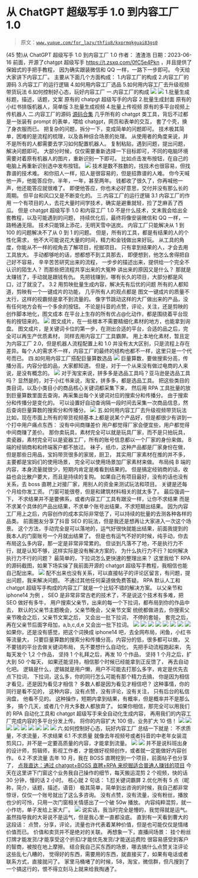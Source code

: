 # 从 ChatGPT 超级写手 1.0 到内容工厂 1.0

> 原文：[`www.yuque.com/for_lazy/thfiu8/kxprmqkguai83gs0`](https://www.yuque.com/for_lazy/thfiu8/kxprmqkguai83gs0)

<ne-h2 id="76bcc32b" data-lake-id="76bcc32b"><ne-heading-ext><ne-heading-anchor></ne-heading-anchor><ne-heading-fold></ne-heading-fold></ne-heading-ext><ne-heading-content><ne-text id="u59cc269e">(45 赞)从 ChatGPT 超级写手 1.0 到内容工厂 1.0</ne-text></ne-heading-content></ne-h2> <ne-p id="u7b09c36c" data-lake-id="u7b09c36c"><ne-text id="ubabea654">作者： 渣渣浩</ne-text></ne-p> <ne-p id="u9478c704" data-lake-id="u9478c704"><ne-text id="u4a0fa9f7">日期：2023-06-16</ne-text></ne-p> <ne-p id="u5085cd8e" data-lake-id="u5085cd8e"><ne-text id="u059ce3bf">前面，开源了</ne-text><ne-text id="u4fc797e8" ne-bold="true">chatgpt 超级写手</ne-text> [<ne-text id="u316beafe">https://t.zsxq.com/0fC5e4Pkn</ne-text>](https://t.zsxq.com/0fC5e4Pkn) <ne-text id="ub7022447">，并且提供了保姆式的手把手教程，</ne-text></ne-p> <ne-p id="ud6962716" data-lake-id="ud6962716"><ne-text id="u43097b03">因为确实跟装微信和 QQ 一样，一路下一步即可。</ne-text></ne-p> <ne-p id="ue9648e98" data-lake-id="ue9648e98"><ne-text id="u2a88fa17">今天给大家讲下内容工厂。</ne-text></ne-p> <ne-p id="ue8210c4b" data-lake-id="ue8210c4b"><ne-text id="u7d1111e8" ne-bold="true">主要从下面几个方面构成：</ne-text></ne-p> <ne-p id="uefcd9a67" data-lake-id="uefcd9a67"><ne-text id="u97b42bb5" ne-bold="true">1.内容工厂的构成</ne-text></ne-p> <ne-p id="uc433c0ae" data-lake-id="uc433c0ae"><ne-text id="u8b284440" ne-bold="true">2.内容工厂的源码</ne-text></ne-p> <ne-p id="u721f2789" data-lake-id="u721f2789"><ne-text id="u52bdf602" ne-bold="true">3.内容工厂的运行逻辑</ne-text></ne-p> <ne-p id="u06df5388" data-lake-id="u06df5388"><ne-text id="u5e1abd53" ne-bold="true">4.如何用内容工厂选品</ne-text></ne-p> <ne-p id="u8d902b74" data-lake-id="u8d902b74"><ne-text id="u8235be8f" ne-bold="true">5.如何用内容工厂去升级视频带货玩法</ne-text></ne-p> <ne-p id="u51b93c43" data-lake-id="u51b93c43"><ne-text id="ub0a47e0e" ne-bold="true">6.如何控制好心态，玩好内容工厂</ne-text></ne-p> <ne-h1 id="ec8f0819" data-lake-id="ec8f0819"><ne-heading-ext><ne-heading-anchor></ne-heading-anchor><ne-heading-fold></ne-heading-fold></ne-heading-ext><ne-heading-content><ne-text id="u1d23a37b">一.内容工厂的构成</ne-text></ne-heading-content></ne-h1> <ne-p id="uc05a0ad6" data-lake-id="uc05a0ad6"><ne-card data-card-name="image" data-card-type="inline" id="oE8dw" data-event-boundary="card">![](img/f8b0dea0edcd63448f20e8ceaf35e532.png)</ne-card></ne-p> <ne-p id="u76ea6933" data-lake-id="u76ea6933"><ne-card data-card-name="image" data-card-type="inline" id="EkYll" data-event-boundary="card">![](img/3c97dd55c02e713b5b6510f5996c14d5.png)</ne-card></ne-p> <ne-h2 id="9039450f" data-lake-id="9039450f"><ne-heading-ext><ne-heading-anchor></ne-heading-anchor><ne-heading-fold></ne-heading-fold></ne-heading-ext> <ne-heading-content></ne-heading-content></ne-h2> <ne-h2 id="9039450f-1" data-lake-id="9039450f-1"><ne-heading-ext><ne-heading-anchor></ne-heading-anchor><ne-heading-fold></ne-heading-fold></ne-heading-ext> <ne-heading-content></ne-heading-content></ne-h2> <ne-h2 id="9039450f-2" data-lake-id="9039450f-2"><ne-heading-ext><ne-heading-anchor></ne-heading-anchor><ne-heading-fold></ne-heading-fold></ne-heading-ext> <ne-heading-content></ne-heading-content></ne-h2> <ne-h2 id="9039450f-3" data-lake-id="9039450f-3"><ne-heading-ext><ne-heading-anchor></ne-heading-anchor><ne-heading-fold></ne-heading-fold></ne-heading-ext> <ne-heading-content></ne-heading-content></ne-h2> <ne-h2 id="9039450f-4" data-lake-id="9039450f-4"><ne-heading-ext><ne-heading-anchor></ne-heading-anchor><ne-heading-fold></ne-heading-fold></ne-heading-ext> <ne-heading-content></ne-heading-content></ne-h2> <ne-h2 id="9039450f-5" data-lake-id="9039450f-5"><ne-heading-ext><ne-heading-anchor></ne-heading-anchor><ne-heading-fold></ne-heading-fold></ne-heading-ext> <ne-heading-content></ne-heading-content></ne-h2> <ne-h2 id="9039450f-6" data-lake-id="9039450f-6"><ne-heading-ext><ne-heading-anchor></ne-heading-anchor><ne-heading-fold></ne-heading-fold></ne-heading-ext> <ne-heading-content></ne-heading-content></ne-h2> <ne-h2 id="9039450f-7" data-lake-id="9039450f-7"><ne-heading-ext><ne-heading-anchor></ne-heading-anchor><ne-heading-fold></ne-heading-fold></ne-heading-ext> <ne-heading-content></ne-heading-content></ne-h2> <ne-h2 id="9039450f-8" data-lake-id="9039450f-8"><ne-heading-ext><ne-heading-anchor></ne-heading-anchor><ne-heading-fold></ne-heading-fold></ne-heading-ext> <ne-heading-content></ne-heading-content></ne-h2> <ne-h2 id="749b59b5" data-lake-id="749b59b5"><ne-heading-ext><ne-heading-anchor></ne-heading-anchor><ne-heading-fold></ne-heading-fold></ne-heading-ext><ne-heading-content><ne-text id="udb053560">1.批量生成标题，描述，话题，文案</ne-text></ne-heading-content></ne-h2> <ne-p id="u9f7ade75" data-lake-id="u9f7ade75"><ne-text id="u174d4ea8">原有的 chatpgt 超级写手的内容</ne-text></ne-p> <ne-h2 id="c03d75f9" data-lake-id="c03d75f9"><ne-heading-ext><ne-heading-anchor></ne-heading-anchor><ne-heading-fold></ne-heading-fold></ne-heading-ext><ne-heading-content><ne-text id="u09fe207f">2.批量生成封面</ne-text></ne-heading-content></ne-h2> <ne-p id="u733b92bf" data-lake-id="u733b92bf"><ne-text id="u6d59c62a">原有的小红书排版机器人，简单版</ne-text></ne-p> <ne-h2 id="98957dc9" data-lake-id="98957dc9"><ne-heading-ext><ne-heading-anchor></ne-heading-anchor><ne-heading-fold></ne-heading-fold></ne-heading-ext><ne-heading-content><ne-text id="u4d3747bb">3.批量生成视频</ne-text></ne-heading-content></ne-h2> <ne-h2 id="d2917380" data-lake-id="d2917380"><ne-heading-ext><ne-heading-anchor></ne-heading-anchor><ne-heading-fold></ne-heading-fold></ne-heading-ext><ne-heading-content><ne-text id="ube6a338f">4.批量上传视频</ne-text></ne-heading-content></ne-h2> <ne-p id="u46d51c66" data-lake-id="u46d51c66"><ne-text id="uaffa9fde">原有的多平台视频上传机器人</ne-text></ne-p> <ne-h1 id="6c62faff" data-lake-id="6c62faff"><ne-heading-ext><ne-heading-anchor></ne-heading-anchor><ne-heading-fold></ne-heading-fold></ne-heading-ext><ne-heading-content><ne-text id="u4d2b3959">二.内容工厂的源码</ne-text></ne-heading-content></ne-h1> <ne-p id="u7e145448" data-lake-id="u7e145448">[<ne-text id="u343eba8b">源码合集</ne-text>](https://q3e80zdt6i.feishu.cn/docx/Pg26dN6vvoMORCxUaYxc5InPnme)</ne-p> <ne-p id="u9848a4f0" data-lake-id="u9848a4f0"><ne-text id="u7e3fb5be">几乎所有的 chatgpt 类工具，背后不过都是一张装有 prompt 的表单，喂给 chatgpt，网页和表单的交互，</ne-text></ne-p> <ne-p id="u3e27a269" data-lake-id="u3e27a269"><ne-text id="u8e747963">套了个壳，换了身衣服而已。</ne-text></ne-p> <ne-p id="ub543a1f5" data-lake-id="ub543a1f5"><ne-text id="u7ed3897a">把复杂的问题，拆分一下，变成简单的问题即可。</ne-text></ne-p> <ne-p id="u94cd6f8c" data-lake-id="u94cd6f8c"><ne-text id="u3dadc78f">技术极其简单，困难的是流程的梳理，以及各种综合场景的处理。</ne-text></ne-p> <ne-p id="u756c8d8e" data-lake-id="u756c8d8e"><ne-text id="u1d83562e">从使用者的角度来说，并不是所有的人都需要去学习如何配置机器人。</ne-text></ne-p> <ne-p id="u916ee318" data-lake-id="u916ee318"><ne-text id="u7b77c8da">复制粘贴，遇到问题，提出问题，解决问题即可。</ne-text></ne-p> <ne-p id="u024169c1" data-lake-id="u024169c1"><ne-text id="uf60f0d74">大部分时候，仅仅需要重新选择一下目标即可，不同的电脑环境需要对着原有机器人的图片，重新识别一下即可。</ne-text></ne-p> <ne-p id="u0054b9df" data-lake-id="u0054b9df"><ne-text id="u2335ba47">比如点击发布按钮，在自己的电脑上再重新识别选中发布按钮。</ne-text></ne-p> <ne-p id="uef876d3a" data-lake-id="uef876d3a"><ne-card data-card-name="image" data-card-type="inline" id="RaxTl" data-event-boundary="card">![](img/611f338ad3c5cfba9da7b15510873e39.png)</ne-card></ne-p> <ne-p id="ubcd78f1c" data-lake-id="ubcd78f1c"><ne-text id="uac5692ef">技术是数不胜数的，找技术也很容易，但找靠谱的技术难。</ne-text></ne-p> <ne-p id="u39716e5a" data-lake-id="u39716e5a"><ne-text id="u64f12169">和你招人一样，招人是很容易的，但是招靠谱的人难。</ne-text></ne-p> <ne-p id="u3aa01c9a" data-lake-id="u3aa01c9a"><ne-text id="ucc665cf8">你今天喊他一声，他能答应你，半年，一年，甚至两年。</ne-text></ne-p> <ne-p id="u6b669e90" data-lake-id="u6b669e90"><ne-text id="u00bc9a67">钱都收了很久了，你再喊他一声，他还能答应就很难了。</ne-text></ne-p> <ne-p id="u38eb9133" data-lake-id="u38eb9133"><ne-text id="ub4f950f4">即便他答应，你也未必好意思，交付并没有那么长的周期。</ne-text></ne-p> <ne-p id="uc996cac8" data-lake-id="uc996cac8"><ne-text id="ua995ff51">但平台和风口又是不断变化的。</ne-text></ne-p> <ne-h1 id="cbc79bff" data-lake-id="cbc79bff"><ne-heading-ext><ne-heading-anchor></ne-heading-anchor><ne-heading-fold></ne-heading-fold></ne-heading-ext><ne-heading-content><ne-text id="uda7a612e">三.内容工厂的运行逻辑</ne-text></ne-heading-content></ne-h1> <ne-h3 id="067cab60" data-lake-id="067cab60"><ne-heading-ext><ne-heading-anchor></ne-heading-anchor><ne-heading-fold></ne-heading-fold></ne-heading-ext><ne-heading-content><ne-text id="u5b930b9e">3.1 内容工厂的作用</ne-text></ne-heading-content></ne-h3> <ne-p id="u2392d4cb" data-lake-id="u2392d4cb"><ne-text id="u20457e95">一个有项目的人，去花大量时间学技术，确实是避重就轻，捡了芝麻丢了西瓜。</ne-text></ne-p> <ne-p id="u7ddf8abb" data-lake-id="u7ddf8abb"><ne-text id="u3cd332a8">但是 chatgpt 超级写手 1.0 和内容工厂 1.0 不是什么技术，文末我会给出全套教程，以及可能遇到的问题，</ne-text></ne-p> <ne-p id="u55342c8b" data-lake-id="u55342c8b"><ne-text id="u81d7cb37">持续优化后，最终将像安装微信和 QQ 一样，一路畅通无阻。</ne-text></ne-p> <ne-p id="u2c7fe38f" data-lake-id="u2c7fe38f"><ne-text id="u76017278" ne-bold="true">技术只能锦上添花，无明天雪中送炭。</ne-text></ne-p> <ne-p id="uf5a36986" data-lake-id="uf5a36986"><ne-text id="uea2a2f35" ne-bold="true">内容工厂只能解决从 1 到 100 的问题解决不了从 0 到 1 的问题。</ne-text></ne-p> <ne-p id="ub0bfbd5a" data-lake-id="ub0bfbd5a"><ne-text id="u98c1265b">但是，所有的工具，都是有结果的人的个性化需求，</ne-text></ne-p> <ne-p id="ud090eae0" data-lake-id="ud090eae0"><ne-text id="u74e6b68f">他不大可能说花大量的时间，精力和金钱做出来好玩。</ne-text></ne-p> <ne-p id="u77f0df6c" data-lake-id="u77f0df6c"><ne-text id="u71c51594">从工具的角度，你能从不一样的视角去了解项目，挖掘项目。</ne-text></ne-p> <ne-p id="u6e10d000" data-lake-id="u6e10d000"><ne-text id="u52f87691">只有拿到结果的人，才会去用工具放大。</ne-text></ne-p> <ne-p id="u768a579f" data-lake-id="u768a579f"><ne-text id="ue3f3f70a">手动都够呛的话，想都想不到工具那去，</ne-text></ne-p> <ne-p id="u02b317ef" data-lake-id="u02b317ef"><ne-text id="u1482d00f">即便想到，他怎么舍得把自己好不容易，</ne-text></ne-p> <ne-p id="uced7fb3d" data-lake-id="uced7fb3d"><ne-text id="ue61d8370">辛辛苦苦研究出来的流程，</ne-text></ne-p> <ne-p id="ub732cac8" data-lake-id="ub732cac8"><ne-text id="uba9f27ab">一步步的描述出来，提供给一个完全不认识的陌生人？</ne-text></ne-p> <ne-p id="uca1834c6" data-lake-id="uca1834c6"><ne-text id="u92efee57">而那些把流程共享出来的大冤种</ne-text></ne-p> <ne-p id="u24957cf2" data-lake-id="u24957cf2"><ne-text id="u81ef3be3">讲出来的原因又是什么？</ne-text></ne-p> <ne-p id="u3cadc321" data-lake-id="u3cadc321"><ne-text id="u8b68a86a">那就是太赚钱了，手动就是跟钱有仇。</ne-text></ne-p> <ne-p id="u38112db7" data-lake-id="u38112db7"><ne-text id="u69a6179a">先把钱赚到，哪有长久的项目，大部分都是风口，过了就没了。</ne-text></ne-p> <ne-h4 id="9a1b3f89" data-lake-id="9a1b3f89"><ne-heading-ext><ne-heading-anchor></ne-heading-anchor><ne-heading-fold></ne-heading-fold></ne-heading-ext><ne-heading-content><ne-text id="u0b9c8345">3.2 用剪映批量生成内容，解决先有后优的问题</ne-text></ne-heading-content></ne-h4> <ne-p id="u3a607267" data-lake-id="u3a607267"><ne-text id="ue41b7739">所有的人都知道，剪映有一个一键成片的功能，</ne-text></ne-p> <ne-p id="u02b4a68a" data-lake-id="u02b4a68a"><ne-text id="u6e5a4891">几乎所有人的观点都是</ne-text></ne-p> <ne-p id="u752efe1b" data-lake-id="u752efe1b"><ne-text id="u1e446105" ne-bold="true">图文一键成片的质量不太行，这样的视霸频是拿不到流量的。</ne-text></ne-p> <ne-p id="u9c00abfa" data-lake-id="u9c00abfa"><ne-text id="u81748bc8">像字节跳动这样的大厂做出来的产品，没有任何地方会有一个多余的按钮。</ne-text></ne-p> <ne-p id="uda9c5c42" data-lake-id="uda9c5c42"><ne-text id="u928074f9">不论是抖音的点赞，评论，关注，还是剪映的创作脚本地化，图文成本</ne-text></ne-p> <ne-p id="uee8991fa" data-lake-id="uee8991fa"><ne-text id="u69b76257">在平台上生存的所有优占@化动作，都是围绕着平台现有的按钮来的。</ne-text></ne-p> <ne-p id="ue06f6a64" data-lake-id="ue06f6a64"><ne-card data-card-name="image" data-card-type="inline" id="Bbc1D" data-event-boundary="card">![](img/1e16daa037cbf3fa9bbd13ab599a26a6.png)</ne-card></ne-p> <ne-p id="u7b859cc1" data-lake-id="u7b859cc1"><ne-text id="u94ae25bd">图文成片，在一些根本不需要精细化素材的地方，也能拿到询盘。</ne-text></ne-p> <ne-p id="udaba338f" data-lake-id="udaba338f"><ne-text id="ufd53cb66">图文成片，是关键词卡位的第一步，在测出合适的平台，合适的品之后，完全可以再生产优质素材，</ne-text></ne-p> <ne-p id="u63536327" data-lake-id="u63536327"><ne-text id="u49bf60f1">同样去用内容工厂工具霸屏。</ne-text></ne-p> <ne-p id="u77a7a2a6" data-lake-id="u77a7a2a6"><ne-text id="u4a7dbe3e">用上本地化素材，暂且定为内容工厂 2.0，但是机器人流程配置上和 1.0 并没有太大区别，只是流程上存在差异。每个人的需求不一样，内容工厂的最终的结构也都不一样，这里只是一个代号而已。</ne-text></ne-p> <ne-h1 id="62af1ba2" data-lake-id="62af1ba2"><ne-heading-ext><ne-heading-anchor></ne-heading-anchor><ne-heading-fold></ne-heading-fold></ne-heading-ext><ne-heading-content><ne-text id="u8fcb3ce7">四.如何用内容工厂搭配巨量算数选品</ne-text></ne-heading-content></ne-h1> <ne-p id="u6a03a6da" data-lake-id="u6a03a6da"><ne-card data-card-name="image" data-card-type="inline" id="ajw56" data-event-boundary="card">![](img/6f765993472b6c9dadebb31870bdfdb8.png)</ne-card></ne-p> <ne-p id="u7367d7bd" data-lake-id="u7367d7bd"><ne-text id="u2a7cb302">巨量算数，要做搜索分高，传播分高，内容分低的品，大家都知道。</ne-text></ne-p> <ne-p id="u64ee2b76" data-lake-id="u64ee2b76"><ne-text id="u31371e4d">但是，对于一个从来没有做过电商的人来说，是没有概念的。</ne-text></ne-p> <ne-p id="u2e8fb92e" data-lake-id="u2e8fb92e"><ne-card data-card-name="image" data-card-type="inline" id="lKRhi" data-event-boundary="card">![](img/ce6ceee902def648c86144a287f3de9a.png)</ne-card></ne-p> <ne-p id="u7d3ccaf7" data-lake-id="u7d3ccaf7"><ne-text id="ue638c71d">对于淘宝来说，拼多多是选品工具吗？亚马逊是选品工具吗？</ne-text></ne-p> <ne-p id="u52b5d793" data-lake-id="u52b5d793"><ne-text id="u8bff2180">显然是的，对于小红书来说，淘宝，拼多多，都是选品工具。</ne-text></ne-p> <ne-p id="u0b4532d5" data-lake-id="u0b4532d5"><ne-text id="u441b6f6f">把这些类目的类目词，以及小类目小的商品核心关键词都采集下来，</ne-text></ne-p> <ne-p id="u66a3158c" data-lake-id="u66a3158c"><ne-text id="u5f536070">然后用 RPA 工具批量的放到巨量算数里面去查询，再采集出每个关键词对应的搜索分和传播分。</ne-text></ne-p> <ne-p id="u3e8ce5a9" data-lake-id="u3e8ce5a9"><ne-text id="ud2d2fd13">由于搜索分和传播分是变化的。</ne-text></ne-p> <ne-p id="ub74767dd" data-lake-id="ub74767dd"><ne-text id="u9ac2ea8e">可以设置好自动查询隔一段时间去采集一次商品信息，然后查询巨量算数的搜索分和传播分。</ne-text></ne-p> <ne-p id="uf5f5db33" data-lake-id="uf5f5db33"><ne-card data-card-name="image" data-card-type="inline" id="KQAfE" data-event-boundary="card">![](img/8d97856ec68a8a7ba8cacf0225a90cbe.png)</ne-card></ne-p> <ne-h1 id="6a3efe8a" data-lake-id="6a3efe8a"><ne-heading-ext><ne-heading-anchor></ne-heading-anchor><ne-heading-fold></ne-heading-fold></ne-heading-ext><ne-heading-content><ne-text id="u51c1f285" ne-bold="true">五.如何用内容工厂去升级视频带货玩法</ne-text></ne-heading-content></ne-h1> <ne-p id="ued8786c2" data-lake-id="ued8786c2"><ne-text id="ue56a0882">比如，现在市面上所有的带货视频基本上都是说某个产品好，但是都很少有讲到一个打中用户痛点东西：</ne-text></ne-p> <ne-p id="ufc22e50a" data-lake-id="ufc22e50a"><ne-text id="u6ed239c5" ne-bold="true">没有中间商赚差价</ne-text></ne-p> <ne-p id="uabc4c3fb" data-lake-id="uabc4c3fb"><ne-text id="uab33e31f">用户都觉得厂家会便宜些，用户都觉得中间商赚了差价。</ne-text></ne-p> <ne-p id="uad86ce5c" data-lake-id="uad86ce5c"><ne-text id="u3de17cc6">那你卖玩具，素材完全可以就是玩具厂家，而不是只拍玩具，</ne-text></ne-p> <ne-p id="u9369d4d2" data-lake-id="u9369d4d2"><ne-text id="ud4d21938">卖瓷器，素材完全可以是瓷器工厂，所有的账号信息都以一个厂家的身份来做。</ne-text></ne-p> <ne-p id="ubec0db7a" data-lake-id="ubec0db7a"><ne-text id="u313ef305">B 端的经销商和和终端客户都不放过。</ne-text></ne-p> <ne-p id="u5871fab1" data-lake-id="u5871fab1"><ne-text id="ub1751b50">袜子，纸巾，这种产品都是厂家身份在做，但是那些日用品，宝妈带货很多的家居，厨卫，</ne-text></ne-p> <ne-p id="u2aa27039" data-lake-id="u2aa27039"><ne-text id="u2eede108">其实用厂家素材在推的并不多，主要都是宝妈们的使用场景，</ne-text></ne-p> <ne-p id="u9ff597e9" data-lake-id="u9ff597e9"><ne-text id="uefb7940e">完全可以使用场景加厂家素材来做。</ne-text></ne-p> <ne-p id="u23609c1c" data-lake-id="u23609c1c"><ne-text id="u5a6bf828">布局纯 B 端的内容，本身流量就很少，短期内肯定是难看到结果的。</ne-text></ne-p> <ne-p id="ue5ebc515" data-lake-id="ue5ebc515"><ne-text id="u8763fb2e">但是搞定经销商的话，收益也会比散户要大，而且是持续的复购。</ne-text></ne-p> <ne-p id="ub7c68fd4" data-lake-id="ub7c68fd4"><ne-text id="u3eb33fef">如果自己有项目最好，没有的话也没有关系，去 boss 直聘上对接厂家，用别人的资金来测试玩法和项目。</ne-text></ne-p> <ne-p id="u1c7122bd" data-lake-id="u1c7122bd"><ne-text id="u2b70f9eb">关键是还每个月给你发工资。</ne-text></ne-p> <ne-p id="u7a6c375c" data-lake-id="u7a6c375c"><ne-text id="ua0202de8">门窗可能很卷，但是和建筑材料相关的就太多了。</ne-text></ne-p> <ne-p id="uc1c4778b" data-lake-id="uc1c4778b"><ne-text id="uc8c0f4a4">最后强调一下，</ne-text></ne-p> <ne-p id="uf89e42e5" data-lake-id="uf89e42e5"><ne-text id="udf29bbee">不求结果并不是要佛系，或者内容工厂工具有跟没一样，让你不求结果</ne-text></ne-p> <ne-p id="uab0562ae" data-lake-id="uab0562ae"><ne-text id="u9f921d61">而是不求某个具体的产品出结果，不求单个账号出结果，不求短期出结果。</ne-text></ne-p> <ne-p id="u364049bc" data-lake-id="u364049bc"><ne-text id="uf9c8d854">因为内容工厂用上之后，内容创作的成本实际非常低了，可以持续的批量的去测各种各样的品类。</ne-text></ne-p> <ne-p id="u98c8f486" data-lake-id="u98c8f486"><ne-text id="u8a613df5">前面圈友分享了抖音 SEO 的玩法，但是我还是想再让大家进入一次这个场景。</ne-text></ne-p> <ne-p id="uab54c3ec" data-lake-id="uab54c3ec"><ne-text id="u759e9dda">这个方法，手动完全是可以落地的，运气好很快就能出结果，前面我提到的我本人的门窗账号一个月就出结果了。</ne-text></ne-p> <ne-p id="ucd7f9383" data-lake-id="ucd7f9383"><ne-text id="u9184d46e">但是也有运气不好的时候，纯手动，你去布局这么多内容，那一定是非常非常累的。</ne-text></ne-p> <ne-p id="u3c97fa2c" data-lake-id="u3c97fa2c"><ne-text id="u9eec0ead">但谈到凡落不了地，不是执行力不行，就是认知不够，这样实际是没有解决方案的，</ne-text></ne-p> <ne-p id="ubd79d4c5" data-lake-id="ubd79d4c5"><ne-text id="ud3fee078">为什么执行力不行？如何解决执行力不行的问题？</ne-text></ne-p> <ne-p id="u758a3b58" data-lake-id="u758a3b58"><ne-text id="ub71ed11b">最简单的，下拉词怎么更快速的整理出来？</ne-text></ne-p> <ne-p id="u473aea04" data-lake-id="u473aea04"><ne-text id="uadb2f5a2">这里我给下 RPA 的源码截图，如果下场实操了我前面开源的 chatgpt 超级写手教程，我相信也能自己配出来。</ne-text></ne-p> <ne-p id="u6aa5d4c6" data-lake-id="u6aa5d4c6"><ne-card data-card-name="image" data-card-type="inline" id="WmcTf" data-event-boundary="card">![](img/e7caa725b3a1f331da27828a463fd113.png)</ne-card></ne-p> <ne-p id="ud486415a" data-lake-id="ud486415a"><ne-text id="u55860ed7">配不出来也没有关系，可以直接帖子的评论区留言，有问题，提出问题，我来解决问题。</ne-text></ne-p> <ne-p id="ub0b5f182" data-lake-id="ub0b5f182"><ne-text id="ud7971594">不通过其他任何渠道做免费答疑。</ne-text></ne-p> <ne-p id="u1bdb0d2d" data-lake-id="u1bdb0d2d"><ne-text id="u8098b0d4">RPA 默认人工和 chatgpt 超级写手构成的内容工厂就是一个比较不错的解决方案。</ne-text></ne-p> <ne-p id="ue25c598e" data-lake-id="ue25c598e"><ne-text id="uefe1cdb8">以父亲节和 iphone14 为例 ，</ne-text></ne-p> <ne-p id="u40dc4fba" data-lake-id="u40dc4fba"><ne-text id="ue7aafe9d">SEO 是非常非常古老的技术了，不是说这个技术有多难，把 SEO 做好有多牛，</ne-text></ne-p> <ne-p id="u7bac8371" data-lake-id="u7bac8371"><ne-text id="uc48b0f70">用户搜索父亲节，出来的每一个下拉词，都布局到你的作品中去，</ne-text></ne-p> <ne-p id="ue3858fd5" data-lake-id="ue3858fd5"><ne-text id="u88544b70">默认的父亲节主题晚会，父亲节晚会，父亲节文案</ne-text></ne-p> <ne-p id="u1d8784ff" data-lake-id="u1d8784ff"><ne-text id="ub2b1f680">统统都做进去，你搜索父亲节晚会之后，父亲节文案之后，</ne-text></ne-p> <ne-p id="uc3ee7cd0" data-lake-id="uc3ee7cd0"><ne-text id="u25e06315">又会出一批下拉词，</ne-text></ne-p> <ne-p id="uba62a4f5" data-lake-id="uba62a4f5"><ne-text id="uc1e84729">不停的套娃，</ne-text></ne-p> <ne-p id="uf5bcb97e" data-lake-id="uf5bcb97e"><ne-text id="u923c0858">套完之后，再在父亲节后面字母加，a,b,c,d,e 又会出一批下拉词。</ne-text></ne-p> <ne-p id="u1d20022c" data-lake-id="u1d20022c"><ne-card data-card-name="image" data-card-type="inline" id="pFYFm" data-event-boundary="card">![](img/0d962e06bb714c6b0db786b34bc0c7d0.png)</ne-card></ne-p> <ne-p id="u94a3c526" data-lake-id="u94a3c526"><ne-card data-card-name="image" data-card-type="inline" id="G6AqF" data-event-boundary="card">![](img/a3dfb1e01f5d4eb028779a571c1f4d6a.png)</ne-card></ne-p> <ne-p id="u4597c8d8" data-lake-id="u4597c8d8"><ne-card data-card-name="image" data-card-type="inline" id="ziYRn" data-event-boundary="card">![](img/b864a454424259d1e2ad20b744f76124.png)</ne-card></ne-p> <ne-p id="uf8fd1a05" data-lake-id="uf8fd1a05"><ne-card data-card-name="image" data-card-type="inline" id="FBpUK" data-event-boundary="card">![](img/da2feae27c3d25a749c73a218c6ec092.png)</ne-card></ne-p> <ne-p id="u97023fd8" data-lake-id="u97023fd8"><ne-card data-card-name="image" data-card-type="inline" id="Dtaiu" data-event-boundary="card">![](img/35b19b8a98f2a894a495e9e7c55d1ece.png)</ne-card></ne-p> <ne-p id="uf074bd9c" data-lake-id="uf074bd9c"><ne-card data-card-name="image" data-card-type="inline" id="Uiv5o" data-event-boundary="card">![](img/b73ad1bb262592c59d37a74a6d9dc16f.png)</ne-card></ne-p> <ne-p id="u3ce723b8" data-lake-id="u3ce723b8"><ne-card data-card-name="image" data-card-type="inline" id="sq0IL" data-event-boundary="card">![](img/9822bde1601751621ca79f14a16cf4d3.png)</ne-card></ne-p> <ne-p id="u3eb789bb" data-lake-id="u3eb789bb"><ne-card data-card-name="image" data-card-type="inline" id="SUtnZ" data-event-boundary="card">![](img/3cc7e58c68566abbd922be6d96d5d73b.png)</ne-card></ne-p> <ne-p id="u5f76ca3a" data-lake-id="u5f76ca3a"><ne-text id="u85dc196c">如果你，还是没有感觉，把这个词换成 iphone14 吧，去全网布局，闲鱼，小红书等流量大，</ne-text></ne-p> <ne-p id="u161a0a3e" data-lake-id="u161a0a3e"><ne-text id="u46d77c7f">只要巨量算数的搜索分和传播分高，内容分的低，很多都可以做，</ne-text></ne-p> <ne-p id="ue6c6e0de" data-lake-id="ue6c6e0de"><ne-text id="u55438d2a">又不要钱的平台去做关键词布局，</ne-text></ne-p> <ne-p id="u0d7c0c00" data-lake-id="u0d7c0c00"><ne-text id="u938818d6">先不要想什么自动化，</ne-text></ne-p> <ne-p id="uc0119d44" data-lake-id="uc0119d44"><ne-text id="ud0aab50a">先把手动流程跑起来，</ne-text></ne-p> <ne-p id="u4e2a18c7" data-lake-id="u4e2a18c7"><ne-text id="ud17b724a">先每天发个 1,2 个作品，</ne-text></ne-p> <ne-p id="u612b0040" data-lake-id="u612b0040"><ne-text id="u121b5f30">坚持 1 个礼拜之后，再发 10 个作品，</ne-text></ne-p> <ne-p id="udc64f36d" data-lake-id="udc64f36d"><ne-text id="u6c899d5c">坚持 1 个月之后，扩大到 50 个每天，</ne-text></ne-p> <ne-p id="u6813b2e2" data-lake-id="u6813b2e2"><ne-text id="u67cb1768">如果还能坚持，相信那个时候已经能拿到正反馈了，</ne-text></ne-p> <ne-p id="ue4636d4c" data-lake-id="ue4636d4c"><ne-text id="u109085b1">再去自动化吧。</ne-text></ne-p> <ne-p id="u610f70c7" data-lake-id="u610f70c7"><ne-text id="ubb4a5620">逻辑是什么，逻辑就是用户懒，用户不可能去打那么多字，肯定是优先去点下拉词，</ne-text></ne-p> <ne-p id="u5ff2c8f2" data-lake-id="u5ff2c8f2"><ne-text id="u2003a845">下拉词，这么多，你的同行怎么可能有那个精力去搞，</ne-text></ne-p> <ne-p id="ub9e4b038" data-lake-id="ub9e4b038"><ne-text id="u5f92e117">你是因为相信才看见，还是因为看见才相信？</ne-text></ne-p> <ne-p id="uefbcb960" data-lake-id="uefbcb960"><ne-text id="u253ce495">多数人都是因为看见才相信吧？</ne-text></ne-p> <ne-p id="ube1c7bda" data-lake-id="ube1c7bda"><ne-text id="ufa2dc5d3">这种事情，你的同行是看不见的，</ne-text></ne-p> <ne-p id="u98d3dea5" data-lake-id="u98d3dea5"><ne-text id="u9a31a871">这种内容，没有点赞，没有评论，没有关注，</ne-text></ne-p> <ne-p id="ub58da18f" data-lake-id="ub58da18f"><ne-text id="u2abed36c">只有后台的私信询盘，</ne-text></ne-p> <ne-p id="u0f736e1e" data-lake-id="u0f736e1e"><ne-text id="u6a8e47da">他看不见的。</ne-text></ne-p> <ne-p id="u2446e325" data-lake-id="u2446e325"><ne-text id="u56550651">这种操作，短期内拿到结果，有概率，但是概率并不是那么多，</ne-text></ne-p> <ne-p id="ub44b9bf8" data-lake-id="ub44b9bf8"><ne-text id="uae344c28">搞个几天，或者几个月大多数人都放弃了。</ne-text></ne-p> <ne-p id="ub2b0bf19" data-lake-id="ub2b0bf19"><ne-text id="u22bfd4f3">如果你相信，那完全可以用我们的 RPA 自动化工具和 chatgpt 超级写手来全自动化生成内容，</ne-text></ne-p> <ne-p id="uf2142150" data-lake-id="uf2142150"><ne-text id="u1c0b03ae">再用我们的内容工厂完成内容的多平台分发上传。</ne-text></ne-p> <ne-p id="ud89ad140" data-lake-id="ud89ad140"><ne-text id="u824d16ee">将你的内容扩大 100 倍，业务扩大 10 倍！</ne-text></ne-p> <ne-p id="u8d9fdf41" data-lake-id="u8d9fdf41"><ne-card data-card-name="image" data-card-type="inline" id="gyRZ5" data-event-boundary="card">![](img/f1c5619f9dc3cfef11b497bfb4e54ddb.png)</ne-card></ne-p> <ne-p id="u55b6a82c" data-lake-id="u55b6a82c"><ne-card data-card-name="image" data-card-type="inline" id="xMRY1" data-event-boundary="card">![](img/18652740451d1387fc3fd79a714e1fd0.png)</ne-card></ne-p> <ne-p id="uc7477f88" data-lake-id="uc7477f88"><ne-card data-card-name="image" data-card-type="inline" id="Xtg8r" data-event-boundary="card">![](img/7411386779e1bfa7d2a3b61a7bbf4927.png)</ne-card></ne-p> <ne-p id="u6fd039da" data-lake-id="u6fd039da"><ne-card data-card-name="image" data-card-type="inline" id="BpjEn" data-event-boundary="card">![](img/dff44bc656b4f4bfe2a04a5981584d05.png)</ne-card></ne-p> <ne-p id="udffafe12" data-lake-id="udffafe12"><ne-card data-card-name="image" data-card-type="inline" id="h1NTE" data-event-boundary="card">![](img/dcbd9696c376cd9f86c41904e286cf4d.png)</ne-card></ne-p> <ne-p id="u7b9316bd" data-lake-id="u7b9316bd"><ne-card data-card-name="image" data-card-type="inline" id="A9CPg" data-event-boundary="card">![](img/24d7717a7a54421e450b8d7fbe2d885b.png)</ne-card></ne-p> <ne-p id="ub8b562f6" data-lake-id="ub8b562f6"><ne-card data-card-name="image" data-card-type="inline" id="SyFw0" data-event-boundary="card">![](img/6424bf163a96b1cb6ecd0fbae8781376.png)</ne-card></ne-p> <ne-p id="u336fd745" data-lake-id="u336fd745"><ne-card data-card-name="image" data-card-type="inline" id="gFpPA" data-event-boundary="card">![](img/e47ae0050df081c8af1ff329f7529134.png)</ne-card></ne-p> <ne-p id="u579d02c0" data-lake-id="u579d02c0"><ne-card data-card-name="image" data-card-type="inline" id="RQF6W" data-event-boundary="card">![](img/ff4f10aa92aa6aa44e87f5a2162078c0.png)</ne-card></ne-p> <ne-h1 id="dc97a607" data-lake-id="dc97a607"><ne-heading-ext><ne-heading-anchor></ne-heading-anchor><ne-heading-fold></ne-heading-fold></ne-heading-ext><ne-heading-content><ne-text id="ud73c7169" ne-bold="true">六.如何控制好心态，玩好内容工厂</ne-text></ne-heading-content></ne-h1> <ne-h2 id="26ed39da" data-lake-id="26ed39da"><ne-heading-ext><ne-heading-anchor></ne-heading-anchor><ne-heading-fold></ne-heading-fold></ne-heading-ext><ne-heading-content><ne-text id="u38d7ef1c">总结一下就是： 不求质量，不求流量，不求结果</ne-text></ne-heading-content></ne-h2> <ne-h3 id="84c06197" data-lake-id="84c06197"><ne-heading-ext><ne-heading-anchor></ne-heading-anchor><ne-heading-fold></ne-heading-fold></ne-heading-ext><ne-heading-content><ne-text id="u9975a3ff">6.1 不求质量</ne-text></ne-heading-content></ne-h3> <ne-p id="u72eb0b76" data-lake-id="u72eb0b76"><ne-text id="uacf8910e">就像去年视频号或者抖音的中老年女装混剪风口，并不是一定要高质量的内容，才能拿到流量。</ne-text></ne-p> <ne-p id="ufb905282" data-lake-id="ufb905282"><ne-card data-card-name="image" data-card-type="inline" id="BMZ1j" data-event-boundary="card">![](img/7c764a2593f5d478564bb1c610de11f2.png)</ne-card></ne-p> <ne-p id="ubba18a8d" data-lake-id="ubba18a8d"><ne-card data-card-name="image" data-card-type="inline" id="Nx3ib" data-event-boundary="card">![](img/d61e022fa3626e58082216ee3123cdf5.png)</ne-card></ne-p> <ne-p id="uc1a99025" data-lake-id="uc1a99025"><ne-text id="udcbadabd">并不是说科班出身的设计师，剪辑师，影视工作者，才能做好视频创作，或者就一定能做好内容创作。</ne-text></ne-p> <ne-h3 id="81b93375" data-lake-id="81b93375"><ne-heading-ext><ne-heading-anchor></ne-heading-anchor><ne-heading-fold></ne-heading-fold></ne-heading-ext><ne-heading-content><ne-text id="u23aba6ac">6.2 不求流量</ne-text></ne-heading-content></ne-h3> <ne-p id="ud349f58f" data-lake-id="ud349f58f"><ne-text id="uf4954e67">去年 10 月，我在 BOSS 直聘挖到一个项目，前面帖子也分享了，</ne-text></ne-p> <ne-p id="uc30617bf" data-lake-id="uc30617bf">[<ne-text id="u6c2aceaa">点我直达：通过 chatgpt+BOSS 直聘+RPA 来挖掘适合普通人赚钱的项目</ne-text>](https://juejinniu.feishu.cn/docx/PyCvdgtaFohPlRxC7YUcqDvgnde)</ne-p> <ne-p id="ua388d831" data-lake-id="ua388d831"><ne-text id="ueb3942ed">今天在这里讲下门窗这个业务我自己操作的细节，每天搬运混剪 2 个视频，快的话 30 分钟，慢的话 2 小时。</ne-text></ne-p> <ne-p id="u2683f49c" data-lake-id="u2683f49c"><ne-text id="udf6bb992">核心就 2 句话：</ne-text></ne-p> <ne-p id="ud8eb75a6" data-lake-id="ud8eb75a6"><ne-text id="ucf1ed6fd" ne-bold="true">1.怼关键词霸屏</ne-text></ne-p> <ne-p id="u6fc3ffaa" data-lake-id="u6fc3ffaa"><ne-text id="ua452b286" ne-bold="true">2.优化所有 5 点（昵称，简介，话题，描述，语音）</ne-text></ne-p> <ne-p id="u61b3df78" data-lake-id="u61b3df78"><ne-text id="u717ac368">极其简单，简单到出咨询的时候，我自己都非常惊讶，仅仅一个账号就出了这么多咨询。</ne-text></ne-p> <ne-p id="u8da64f2e" data-lake-id="u8da64f2e"><ne-text id="u1702f31c">没有点赞，没有流量，没有粉丝，播放也少的可怜，只用一次门窗相关情感出了一个破 50w 播放。</ne-text></ne-p> <ne-p id="u7c8447a4" data-lake-id="u7c8447a4"><ne-text id="u72ab6f54">内容纯粹混剪，就一小作坊，单子发给上家大厂。</ne-text></ne-p> <ne-p id="uf0c99b05" data-lake-id="uf0c99b05"><ne-card data-card-name="image" data-card-type="inline" id="onRAR" data-event-boundary="card">![](img/1ee0e7044ddbe86278168607d29b8583.png)</ne-card></ne-p>  <ne-p id="u16502e97" data-lake-id="u16502e97"><ne-card data-card-name="image" data-card-type="inline" id="PPFwz" data-event-boundary="card"><ne-p id="ud15e17e8" data-lake-id="ud15e17e8"><ne-card data-card-name="image" data-card-type="inline" id="D3njP" data-event-boundary="card"><ne-p id="u236a006f" data-lake-id="u236a006f"><ne-card data-card-name="image" data-card-type="inline" id="IPuz9" data-event-boundary="card"><ne-p id="u38d41311" data-lake-id="u38d41311"><ne-card data-card-name="image" data-card-type="inline" id="OfX9j" data-event-boundary="card"><ne-p id="u8af741fa" data-lake-id="u8af741fa"><ne-text id="u81b00275">说实话，我当时完全是懵的，我觉得就是运气。</ne-text></ne-p> <ne-p id="u8a1bbfb9" data-lake-id="u8a1bbfb9"><ne-text id="u5460b290">虽然指导我的大哥说不是运气，但是我心里一直都没底。</ne-text></ne-p> <ne-p id="u8a8f0550" data-lake-id="u8a8f0550"><ne-text id="ua2e6b81d">直到有一天看到曹大的这段话：</ne-text></ne-p>  <ne-p id="ua50fe2b6" data-lake-id="ua50fe2b6"><ne-card data-card-name="image" data-card-type="inline" id="qF27L" data-event-boundary="card"><ne-p id="u0480fd75" data-lake-id="u0480fd75"><ne-text id="ud2b30afa">点赞，分享，评论，流量也许代表着某种价值，但是也可能仅仅是情绪价值而已。</ne-text></ne-p> <ne-p id="uf6386909" data-lake-id="uf6386909"><ne-text id="u033c7f57">价值和卖货并不是绝对的关联。</ne-text></ne-p> <ne-p id="u4ee78190" data-lake-id="u4ee78190"><ne-text id="uf8dd7180">再想象一下，直播间场景：</ne-text></ne-p> <ne-p id="u035b1ddd" data-lake-id="u035b1ddd"><ne-text id="uac3a5e2f">挂个粉丝灯牌才能发货/才能享受这个折扣/才能优先发货/才能送运费险</ne-text></ne-p> <ne-p id="u7ff8f09c" data-lake-id="u7ff8f09c"><ne-text id="ubb5995e7">很容易感受到客户的智商，被按在地上摩擦。</ne-text></ne-p> <ne-p id="uefe34068" data-lake-id="uefe34068"><ne-text id="u86918d11">结合我自己买东西的场景，哪去搞什么点赞关注评论这些乱七八糟的，</ne-text></ne-p> <ne-p id="uec6407ac" data-lake-id="uec6407ac"><ne-text id="u5e6a3c42">觉得好的东西，需要用的东西，就直接买了，如果有电话或者联系方式，直接就问了。</ne-text></ne-p> <ne-p id="u7db68e55" data-lake-id="u7db68e55"><ne-text id="ub08217a1">家里马桶堵了的时候，58，淘宝，微信群，但凡搜到了一个搞这行的，恨不得立刻马上就来给我掏通了。</ne-text></ne-p></ne-card></ne-p></ne-card></ne-p></ne-card></ne-p></ne-card></ne-p></ne-card></ne-p>
